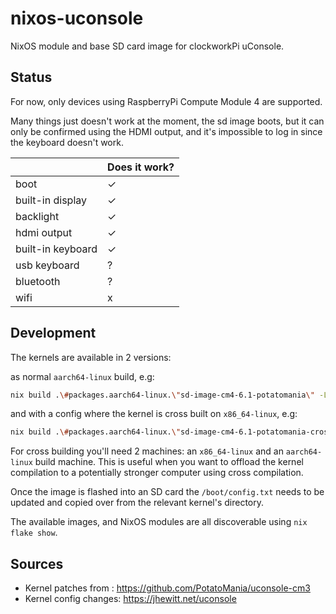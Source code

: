 # nixos-uconsole

NixOS module and base SD card image for clockworkPi uConsole.

## Status

For now, only devices using RaspberryPi Compute Module 4 are supported.

Many things just doesn't work at the moment, the sd image boots, but it can only be confirmed using
the HDMI output, and it's impossible to log in since the keyboard doesn't work.

|                   | Does it work? |
|------------------ | ------------- |
| boot              | ✓             |
| built-in display  | ✓             |
| backlight         | ✓             |
| hdmi output       | ✓             |
| built-in keyboard | ✓             |
| usb keyboard      | ?             |
| bluetooth         | ?             |
| wifi              | x             |

## Development

The kernels are available in 2 versions:

as normal `aarch64-linux` build, e.g:

```bash
nix build .\#packages.aarch64-linux.\"sd-image-cm4-6.1-potatomania\" -L
```

and with a config where the kernel is cross built on `x86_64-linux`, e.g:

```bash
nix build .\#packages.aarch64-linux.\"sd-image-cm4-6.1-potatomania-cross-build\" -L
```

For cross building you'll need 2 machines: an `x86_64-linux` and an `aarch64-linux` build machine.
This is useful when you want to offload the kernel compilation to a potentially stronger computer
using cross compilation.

Once the image is flashed into an SD card the `/boot/config.txt` needs to be updated and copied over
from the relevant kernel's directory.

The available images, and NixOS modules are all discoverable using `nix flake show`.

## Sources

- Kernel patches from  : https://github.com/PotatoMania/uconsole-cm3
- Kernel config changes: https://jhewitt.net/uconsole

